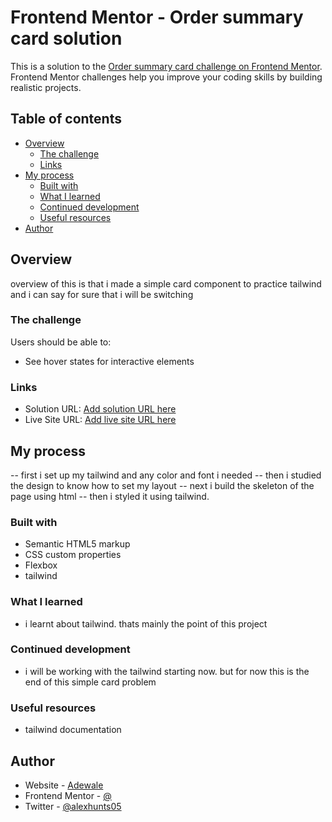 # Frontend Mentor - Order summary card solution

This is a solution to the [Order summary card challenge on Frontend Mentor](https://www.frontendmentor.io/challenges/order-summary-component-QlPmajDUj). Frontend Mentor challenges help you improve your coding skills by building realistic projects. 

## Table of contents

- [Overview](#overview)
  - [The challenge](#the-challenge)
  - [Links](#links)
- [My process](#my-process)
  - [Built with](#built-with)
  - [What I learned](#what-i-learned)
  - [Continued development](#continued-development)
  - [Useful resources](#useful-resources)
- [Author](#author)

## Overview
overview of this is that i made a simple card component to practice tailwind and i can say for sure that i will be switching


### The challenge

Users should be able to:

- See hover states for interactive elements


### Links

- Solution URL: [Add solution URL here](https://your-solution-url.com)
- Live Site URL: [Add live site URL here](https://your-live-site-url.com)

## My process
-- first i set up my tailwind and any color and font i needed 
-- then i studied the design to know how to set my layout
-- next i build the skeleton of the page using html
-- then i styled it using tailwind. 

### Built with

- Semantic HTML5 markup
- CSS custom properties
- Flexbox
- tailwind 

### What I learned
- i learnt about tailwind. thats mainly the point of this project

### Continued development
- i will be working with the tailwind starting now. but for now this is the end of this simple card problem 

### Useful resources

- tailwind documentation


## Author

- Website - [Adewale](https://www.your-site.com)
- Frontend Mentor - [@](https://www.frontendmentor.io/profile/yourusername)
- Twitter - [@alexhunts05](https://www.twitter.com/yourusername)